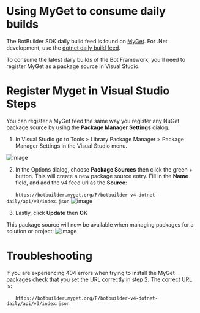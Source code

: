# Using MyGet to consume daily builds
The BotBuilder SDK daily build feed is found on [MyGet](https://botbuilder.myget.org). For .Net development, use the [dotnet daily build feed](https://botbuilder.myget.org/gallery/botbuilder-v4-dotnet-daily). 

To consume the latest daily builds of the Bot Framework, you'll need to register MyGet as a package source in Visual Studio. 

# Register Myget in Visual Studio Steps
You can register a MyGet feed the same way you register any NuGet package source by using the **Package Manager Settings** dialog.

1. In Visual Studio go to Tools > Library Package Manager > Package Manager Settings in the Visual Studio menu.

![image](https://user-images.githubusercontent.com/11055362/45443270-066e7380-b679-11e8-9279-725fa9690d35.png)

2. In the Options dialog, choose **Package Sources** then click the green + button.  This will create a new package source entry.  Fill in the **Name** field, and add the v4 feed url as the **Source**: 

&nbsp;&nbsp;&nbsp;&nbsp;&nbsp;&nbsp;`https://botbuilder.myget.org/F/botbuilder-v4-dotnet-daily/api/v3/index.json`
![image](https://user-images.githubusercontent.com/11055362/45443422-78df5380-b679-11e8-947b-4e9530379ca8.png)

3. Lastly, click **Update** then **OK**

This package source will now be available when managing packages for a solution or project:
![image](https://user-images.githubusercontent.com/11055362/45443611-0ae75c00-b67a-11e8-8767-29a1a6ac3485.png)

# Troubleshooting
If you are experiencing 404 errors when trying to install the MyGet packages check that you set the URL correctly in step 2. The correct URL is:

&nbsp;&nbsp;&nbsp;&nbsp;&nbsp;&nbsp;`https://botbuilder.myget.org/F/botbuilder-v4-dotnet-daily/api/v3/index.json`


